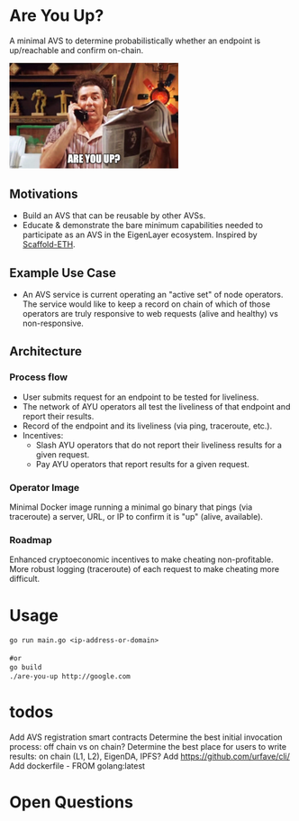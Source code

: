 # Are You Up?
A minimal AVS to determine probabilistically whether an endpoint is up/reachable and confirm on-chain.

<img src="assets/kramer-up.jpeg" alt="kramer-up" width="300"/>

## Motivations
- Build an AVS that can be reusable by other AVSs.
- Educate & demonstrate the bare minimum capabilities needed to participate as an AVS in the EigenLayer ecosystem. Inspired by [Scaffold-ETH](https://github.com/scaffold-eth/scaffold-eth-2).

## Example Use Case
- An AVS service is current operating an "active set" of node operators. The service would like to keep a record on chain of which of those operators are truly responsive to web requests (alive and healthy) vs non-responsive.


## Architecture

### Process flow

- User submits request for an endpoint to be tested for liveliness.
- The network of AYU operators all test the liveliness of that endpoint and report their results.
- Record of the endpoint and its liveliness (via ping, traceroute, etc.).
- Incentives:
  - Slash AYU operators that do not report their liveliness results for a given request.
  - Pay AYU operators that report results for a given request.


### Operator Image
Minimal Docker image running a minimal go binary that pings (via traceroute) a server, URL, or IP to confirm it is "up" (alive, available).

### Roadmap
Enhanced cryptoeconomic incentives to make cheating non-profitable.
More robust logging (traceroute) of each request to make cheating more difficult.


# Usage

```
go run main.go <ip-address-or-domain>

#or
go build
./are-you-up http://google.com
```

# todos
Add AVS registration smart contracts
Determine the best initial invocation process: off chain vs on chain?
Determine the best place for users to write results: on chain (L1, L2), EigenDA, IPFS?
Add https://github.com/urfave/cli/
Add dockerfile - FROM golang:latest


# Open Questions


